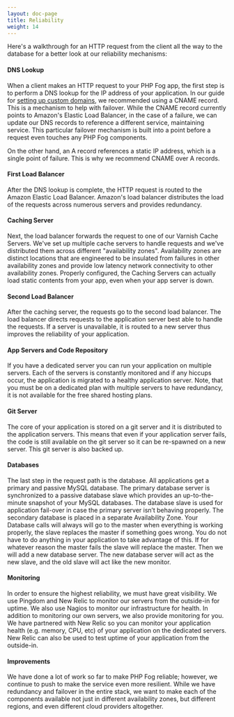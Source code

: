 ```yaml
---
layout: doc-page
title: Reliability
weight: 14
---
```


Here's a walkthrough for an HTTP request from the client all the way to the database for a better look at our reliability mechanisms:

#### DNS Lookup 

When a client makes an HTTP request to your PHP Fog app, the first step is to perform a DNS lookup for the IP address of your application. In our guide for [setting up custom domains](/customize/custom-domain-names), we recommended using a CNAME record. This is a mechanism to help with failover. While the CNAME record currently points to Amazon's Elastic Load Balancer, in the case of a failure, we can update our DNS records to reference a different service, maintaining service. This particular failover mechanism is built into a point before a request even touches any PHP Fog components. 

On the other hand, an A record references a static IP address, which is a single point of failure. This is why we recommend CNAME over A records.

#### First Load Balancer

After the DNS lookup is complete, the HTTP request is routed to the Amazon Elastic Load Balancer. Amazon's load balancer distributes the load of the requests across numerous servers and provides redundancy.

#### Caching Server 

Next, the load balancer forwards the request to one of our Varnish Cache Servers. We've set up multiple cache servers to handle requests and we've distributed them across different "availability zones". Availability zones are distinct locations that are engineered to be insulated from failures in other availability zones and provide low latency network connectivity to other availability zones. Properly configured, the Caching Servers can actually load static contents from your app, even when your app server is down.

#### Second Load Balancer 

After the caching server, the requests go to the second load balancer. The load balancer directs requests to the application server best able to handle the requests. If a server is unavailable, it is routed to a new server thus improves the reliability of your application.

#### App Servers and Code Repository 

If you have a dedicated server you can run your application on multiple servers. Each of the servers is constantly monitored and if any hiccups occur, the application is migrated to a healthy application server. Note, that you must be on a dedicated plan with multiple servers to have redundancy, it is not available for the free shared hosting plans.

#### Git Server 

The core of your application is stored on a git server and it is distributed to the application servers. This means that even if your application server fails, the code is still available on the git server so it can be re-spawned on a new server. This git server is also backed up.

#### Databases 

The last step in the request path is the database. All applications get a primary and passive MySQL database. The primary database server is synchronized to a passive database slave which provides an up-to-the-minute snapshot of your MySQL databases. The database slave is used for application fail-over in case the primary server isn’t behaving properly. The secondary database is placed in a separate Availability Zone. Your Database calls will always will go to the master when everything is working properly, the slave replaces the master if something goes wrong. You do not have to do anything in your application to take advantage of this. If for whatever reason the master fails the slave will replace the master. Then we will add a new database server. The new database server will act as the new slave, and the old slave will act like the new monitor.

#### Monitoring 

In order to ensure the highest reliability, we must have great visibility. We use Pingdom and New Relic to monitor our servers from the outside-in for uptime. We also use Nagios to monitor our infrastructure for health. In addition to monitoring our own servers, we also provide monitoring for you. We have partnered with New Relic so you can monitor your application health (e.g. memory, CPU, etc) of your application on the dedicated servers. New Relic can also be used to test uptime of your application from the outside-in.

#### Improvements

We have done a lot of work so far to make PHP Fog reliable; however, we continue to push to make the service even more resilient. While we have redundancy and failover in the entire stack, we want to make each of the components available not just in different availability zones, but different regions, and even different cloud providers altogether.

